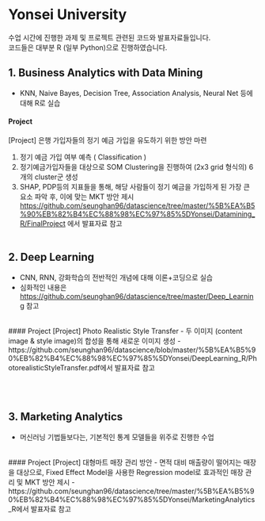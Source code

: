 # Yonsei University 
수업 시간에 진행한 과제 및 프로젝트 관련된 코드와 발표자료들입니다. </br> 
코드들은 대부분 R (일부 Python)으로 진행하였습니다.

## 1. Business Analytics with Data Mining
- KNN, Naive Bayes, Decision Tree, Association Analysis, Neural Net 등에 대해 R로 실습

#### Project
[Project] 은행 가입자들의 정기 예금 가입을 유도하기 위한 방안 마련 </br>
1) 정기 예금 가입 여부 예측 ( Classification )
2) 정기예금가입자들을 대상으로 SOM Clustering을 진행하여 (2x3 grid 형식의) 6개의 cluster군 생성
3) SHAP, PDP등의 지표들을 통해, 해당 사람들이 정기 예금을 가입하게 된 가장 큰 요소 파악 후, 이에 맞는 MKT 방안 제시
https://github.com/seunghan96/datascience/tree/master/%5B%EA%B5%90%EB%82%B4%EC%88%98%EC%97%85%5DYonsei/Datamining_R/FinalProject 에서 발표자료 참고
 </br>  </br> 
 
## 2. Deep Learning
- CNN, RNN, 강화학습의 전반적인 개념에 대해 이론+코딩으로 실습
- 심화적인 내용은 https://github.com/seunghan96/datascience/tree/master/Deep_Learning 참고
 </br>   
 #### Project
[Project] Photo Realistic Style Transfer
- 두 이미지 (content image & style image)의 합성을 통해 새로운 이미지 생성
- https://github.com/seunghan96/datascience/blob/master/%5B%EA%B5%90%EB%82%B4%EC%88%98%EC%97%85%5DYonsei/DeepLearning_R/PhotorealisticStyleTransfer.pdf에서 발표자료 참고
 
</br>  </br> 
## 3. Marketing Analytics
- 머신러닝 기법들보다는, 기본적인 통계 모델들을 위주로 진행한 수업
</br> 
#### Project
[Project] 대형마트 매장 관리 방안
- 면적 대비 매출량이 떨어지는 매장을 대상으로, Fixed Effect Model을 사용한 Regression model로 효과적인 매장 관리 및 MKT 방안 제시
- https://github.com/seunghan96/datascience/tree/master/%5B%EA%B5%90%EB%82%B4%EC%88%98%EC%97%85%5DYonsei/MarketingAnalytics_R에서 발표자료 참고

